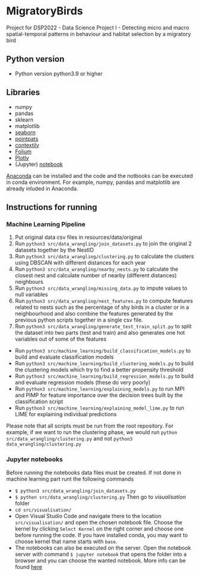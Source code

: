 # MigratoryBirds
Project for DSP2022 - Data Science Project I - Detecting micro and macro spatial-temporal patterns in behaviour and habitat selection by a migratory bird

## Python version
* Python version python3.9 or higher

## Libraries
* numpy
* pandas
* sklearn
* matplotlib
* [seaborn](https://seaborn.pydata.org/installing.html)
* [pointpats](https://github.com/pysal/pysal#installation)
* [contextily](https://contextily.readthedocs.io/en/latest/index.html#installation)
* [Folium](https://python-visualization.github.io/folium/installing.html)
* [Plotly](https://plotly.com/python/getting-started/)
* (Jupyter) [notebook](https://jupyter.org/install)

[Anaconda](https://www.anaconda.com/products/distribution) can be installed and the code and the notbooks can be executed in conda environment. For example, numpy, pandas and matplotlib are already inluded in Anaconda.

## Instructions for running

### Machine Learning Pipeline

1. Put original data csv files in resources/data/original
1. Run `python3 src/data_wrangling/join_datasets.py` to join the original 2 datasets together by the NestID
1. Run `python3 src/data_wrangling/clustering.py` to calculate the clusters using DBSCAN with different distances for each year
1. Run `python3 src/data_wrangling/nearby_nests.py` to calculate the closest nest and calculate number of nearby (different distances) neighbours
1. Run `python3 src/data_wrangling/missing_data.py` to impute values to null variables
1. Run `python3 src/data_wrangling/nest_features.py` to compute features related to nests such as the percentage of shy birds in a cluster or in a neighbourhood and also combine the features generated by the previous python scripts together in a single csv file.
1. Run `python3 src/data_wrangling/generate_test_train_split.py` to split the dataset into two parts (test and train) and also generates one hot variables out of some of the features

* Run `python3 src/machine_learning/build_classification_models.py` to build and evaluate classification models
* Run `python3 src/machine_learning/build_clustering_models.py` to build the clustering models which try to find a better propensity threshold
* Run `python3 src/machine_learning/build_regression_models.py` to build and evaluate regression models (these do very poorly)
* Run `python3 src/machine_learning/explaining_models.py` to run MPI and PIMP for feature importance over the decision trees built by the classification script
* Run `python3 src/machine_learning/explaining_model_lime.py` to run LIME for explaining individual predictions

Please note that all scripts must be run from the root repository. For example, if we want to run the clustering phase, we would run `python src/data_wrangling/clustering.py` and not `python3 data_wrangling/clustering.py`

### Jupyter notebooks

Before running the notebooks data files must be created. If not done in machine learning part runt the following commands

* `$ python3 src/data_wrangling/join_datasets.py`
* `$ python src/data_wrangling/clustering.py`
Then go to *visualisation* folder
* `cd src/visualisation/`
* Open Visual Studio Code and navigate there to the location `src/visualisation/` and open the chosen notebook file. Choose the kernel by clicking `Select Kernel` on the right corner and choose one before running the code. If you have installed conda, you may want to choose kernel that name starts with `base`.
* The notebooks can also be executed on the server. Open the notebook server with command `$ jupyter notebook` that opens the folder into a browser and you can choose the wanted notebook. More info can be found [here](https://docs.jupyter.org/en/latest/running.html)
